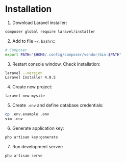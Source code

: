 # Installation

1. Download Laravel installer:

```bash
composer global require laravel/installer
```

2. Add to file `~/.bashrc`:

```bash
# Composer
export PATH="$HOME/.config/composer/vendor/bin:$PATH"
```

3. Restart console window. Check installation:

```bash
laravel --version
Laravel Installer 4.0.5
```

4. Create new project:

```bash
laravel new mysite
```

5. Create `.env` and define database credentials:

```bash
cp .env.example .env
vim .env
```

6. Generate application key:

```bash
php artisan key:generate
```

7. Run development server:

```bash
php artisan serve
```
